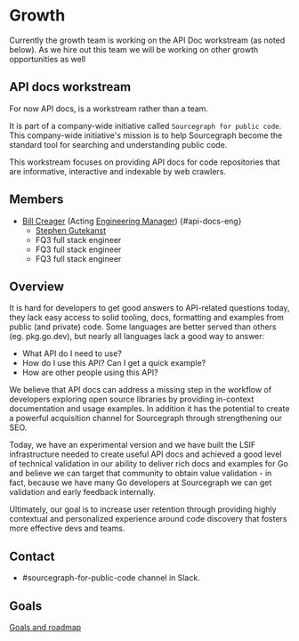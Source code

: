 # Growth

Currently the growth team is working on the API Doc workstream (as noted below). As we hire out this team we will be working on other growth opportunities as well

## API docs workstream

For now API docs, is a workstream rather than a team.

It is part of a company-wide initiative called `Sourcegraph for public code`.
This company-wide initiative's mission is to help Sourcegraph become the standard tool for searching and understanding public code.

This workstream focuses on providing API docs for code repositories that are informative, interactive and indexable by web crawlers.

## Members

- [Bill Creager](../../../company/team/index.md#bill-creager) (Acting [Engineering Manager](../../roles.md#engineering-manager)) {#api-docs-eng}
  - [Stephen Gutekanst](../../../company/team/index.md#stephen-gutekanst)
  - FQ3 full stack engineer
  - FQ3 full stack engineer
  - FQ3 full stack engineer

## Overview

It is hard for developers to get good answers to API-related questions today, they lack easy access to solid tooling, docs, formatting and examples from public (and private) code. Some languages are better served than others (eg. pkg.go.dev), but nearly all languages lack a good way to answer:

- What API do I need to use?
- How do I use this API? Can I get a quick example?
- How are other people using this API?

We believe that API docs can address a missing step in the workflow of developers exploring open source libraries by providing in-context documentation and usage examples. In addition it has the potential to create a powerful acquisition channel for Sourcegraph through strengthening our SEO.

Today, we have an experimental version and we have built the LSIF infrastructure needed to create useful API docs and achieved a good level of technical validation in our ability to deliver rich docs and examples for Go and believe we can target that community to obtain value validation - in fact, because we have many Go developers at Sourcegraph we can get validation and early feedback internally.

Ultimately, our goal is to increase user retention through providing highly contextual and personalized experience around code discovery that fosters more effective devs and teams.

## Contact

- #sourcegraph-for-public-code channel in Slack.

## Goals

[Goals and roadmap](../../../direction/cloud/growth/index.md)
